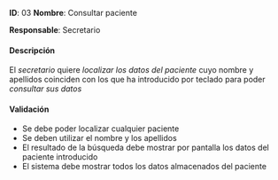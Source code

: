 **ID**: 03 **Nombre**: Consultar paciente

**Responsable**: Secretario

#### Descripción

El *secretario* quiere *localizar los datos del paciente* cuyo nombre y apellidos coinciden con los que ha introducido por teclado para poder *consultar sus datos*

#### Validación

* Se debe poder localizar cualquier paciente
* Se deben utilizar el nombre y los apellidos
* El resultado de la búsqueda debe mostrar por pantalla los datos del paciente introducido
* El sistema debe mostrar todos los datos almacenados del paciente


